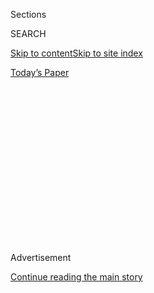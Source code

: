 <div id="app">

<div>

<div>

<div>

<div class="NYTAppHideMasthead css-1q2w90k e1suatyy0">

<div class="section css-ui9rw0 e1suatyy2">

<div class="css-eph4ug er09x8g0">

<div class="css-6n7j50">

</div>

<span class="css-1dv1kvn">Sections</span>

<div class="css-10488qs">

<span class="css-1dv1kvn">SEARCH</span>

</div>

[Skip to content](#site-content)[Skip to site
index](#site-index)

</div>

<div class="css-10698na e1huz5gh0">

</div>

</div>

<div id="masthead-bar-one" class="section hasLinks css-15hmgas e1csuq9d3">

<div class="css-uqyvli e1csuq9d0">

</div>

<div class="css-1uqjmks e1csuq9d1">

</div>

<div class="css-9e9ivx">

[](https://myaccount.nytimes3xbfgragh.onion/auth/login?response_type=cookie&client_id=vi)

</div>

<div class="css-1bvtpon e1csuq9d2">

[Today’s
Paper](https://www.nytimes3xbfgragh.onion/section/todayspaper)

</div>

</div>

</div>

</div>

<div data-aria-hidden="false">

<div id="site-content" data-role="main">

<div>

<div class="css-1aor85t" style="opacity:0.000000001;z-index:-1;visibility:hidden">

<div class="css-1hqnpie">

<div class="css-epjblv">

<span class="css-17xtcya">[Opinion](/section/opinion)</span><span class="css-x15j1o">|</span><span class="css-fwqvlz">Trump
Doesn’t Need the Most Votes. What if He Doesn’t Even Want
Them?</span>

</div>

<div class="css-k008qs">

<div class="css-1iwv8en">

<span class="css-18z7m18"></span>

<div>

</div>

</div>

<span class="css-1n6z4y">https://nyti.ms/33oVDXK</span>

<div class="css-1705lsu">

<div class="css-4xjgmj">

<div class="css-4skfbu" data-role="toolbar" data-aria-label="Social Media Share buttons, Save button, and Comments Panel with current comment count" data-testid="share-tools">

  - 
  - 
  - 
  - 
    
    <div class="css-6n7j50">
    
    </div>

  - 
  - 

</div>

</div>

</div>

</div>

</div>

</div>

<div id="NYT_TOP_BANNER_REGION" class="css-13pd83m">

</div>

<div id="top-wrapper" class="css-1sy8kpn">

<div id="top-slug" class="css-l9onyx">

Advertisement

</div>

[Continue reading the main
story](#after-top)

<div class="ad top-wrapper" style="text-align:center;height:100%;display:block;min-height:250px">

<div id="top" class="place-ad" data-position="top" data-size-key="top">

</div>

</div>

<div id="after-top">

</div>

</div>

<div>

<div class="css-v5btjw etb61u70">

<div class="css-v05ibm etb61u71">

[Opinion](/section/opinion)

</div>

</div>

<div id="sponsor-wrapper" class="css-1hyfx7x">

<div id="sponsor-slug" class="css-19vbshk">

Supported by

</div>

[Continue reading the main
story](#after-sponsor)

<div id="sponsor" class="ad sponsor-wrapper" style="text-align:center;height:100%;display:block">

</div>

<div id="after-sponsor">

</div>

</div>

<div class="css-186x18t">

</div>

<div class="css-1vkm6nb ehdk2mb0">

# Trump Doesn’t Need the Most Votes. What if He Doesn’t Even Want Them?

</div>

Government of the minority, chosen by a minority, on behalf of a
minority, is not what Lincoln had in mind at Gettysburg.

<div class="css-18e8msd">

<div class="css-vp77d3 epjyd6m0">

<div class="css-1p10dcb ey68jwv0" data-aria-hidden="true">

[![Jamelle
Bouie](https://static01.graylady3jvrrxbe.onion/images/2019/01/24/opinion/jamelle-bouie/jamelle-bouie-thumbLarge-v3.png
"Jamelle Bouie")](https://www.nytimes3xbfgragh.onion/column/jamelle-bouie)

</div>

<div class="css-1baulvz">

By [<span class="css-1baulvz last-byline" itemprop="name">Jamelle
Bouie</span>](https://www.nytimes3xbfgragh.onion/column/jamelle-bouie)

<div class="css-8atqhb">

Opinion Columnist

</div>

</div>

</div>

  - Aug. 4,
    2020

  - 
    
    <div class="css-4xjgmj">
    
    <div class="css-d8bdto" data-role="toolbar" data-aria-label="Social Media Share buttons, Save button, and Comments Panel with current comment count" data-testid="share-tools">
    
      - 
      - 
      - 
      - 
        
        <div class="css-6n7j50">
        
        </div>
    
      - 
      - 
    
    </div>
    
    </div>

</div>

<div class="css-79elbk" data-testid="photoviewer-wrapper">

<div class="css-z3e15g" data-testid="photoviewer-wrapper-hidden">

</div>

<div class="css-1a48zt4 ehw59r15" data-testid="photoviewer-children">

![<span class="css-cnj6d5 e1z0qqy90" itemprop="copyrightHolder"><span class="css-1ly73wi e1tej78p0">Credit...</span><span><span>Damon
Winter/The New York
Times</span></span></span>](https://static01.graylady3jvrrxbe.onion/images/2020/08/04/opinion/04bouie/merlin_114069913_00b3f249-1710-471a-89bb-9679af440615-articleLarge.jpg?quality=75&auto=webp&disable=upscale)

</div>

</div>

</div>

<div class="section meteredContent css-1r7ky0e" name="articleBody" itemprop="articleBody">

<div class="audioFigureHeading">

### Listen to This Op-Ed

<span class="css-16qbtva">Audio Recording by Audm</span>

</div>

<div class="css-qe9gm7">

<div>

</div>

</div>

<div class="css-1fanzo5 StoryBodyCompanionColumn">

<div class="css-53u6y8">

*To hear more audio stories from publishers like The New York Times,
download*[**](https://www.audm.com/?utm_source=nytmag&utm_medium=embed&utm_campaign=left_behind_draper)[*Audm
for iPhone or
Android*](https://www.audm.com/?utm_source=nytopinion&utm_medium=embed&utm_campaign=trump_votes_want)*.*

Nearly everyone involved in reporting on, analyzing or forecasting the
upcoming presidential election agrees that Donald Trump could win
another term in office. But no one save his most dedicated sycophants
thinks he could do so with a majority of the public on his side. We have
accepted, as a matter of course, that Trump could be constitutionally
re-elected through the Electoral College, but not democratically
selected by the voting public.

That’s how he won in 2016, and the reason is straightforward. Enough of
the president’s base is concentrated in swing states like Florida,
Michigan, Pennsylvania and Wisconsin. Because of that fact, he can lose
by [as many as five million
votes](https://www.nbcnews.com/politics/2020-election/how-trump-could-lose-5-million-votes-still-win-2020-n1031601)
and still win an Electoral College majority.

As much as this contradicts our democratic expectations, you can imagine
a scenario where, aware of his minority position, Trump governed with an
eye toward consensus and popular legitimacy. The Electoral College
misfire would have been a problem, but not a dangerous one. Instead,
President Trump and his allies embraced this plainly anti-democratic
feature of our political system to liberate themselves from majoritarian
politics and coalition building. It’s not just that they *can* win with
a plurality, but that they intend to, with no interest in persuading the
majority of American voters and no concern for the consequences of that
choice.

</div>

</div>

<div>

</div>

<div class="css-1fanzo5 StoryBodyCompanionColumn">

<div class="css-53u6y8">

It was clear from the start of his administration that Trump saw his
Electoral College advantage as license for an intentionally divisive
style of politics, stoking anger and racial prejudice whenever it seemed
politically advantageous. He bases key governing decisions on whether he
won a state or group of states in the previous election. If the United
States does not have a national strategy for the pandemic, it is at
least in part because — as a report in Vanity Fair suggests — the
administration originally believed the problem was [restricted to “blue”
states.](https://www.vanityfair.com/news/2020/07/how-jared-kushners-secret-testing-plan-went-poof-into-thin-air)

</div>

</div>

<div class="css-1fanzo5 StoryBodyCompanionColumn">

<div class="css-53u6y8">

All of this has obviously carried over into the president’s re-election
campaign. Trump has made no attempt to win a majority of voters, no
effort to bring a skeptical public to his side. Instead, he has directed
his energy toward suppressing opposition in hopes of winning by
technical knockout for a second time. His chief target right now is the
United States Postal Service, whose operation, it almost goes without
saying, is critical for the success of mail-in voting.

Because it lowers the barrier to participation and encourages modestly
higher turnout, Trump sees vote-by-mail as a threat. “MAIL-IN VOTING
WILL LEAD TO MASSIVE FRAUD AND ABUSE,” [he
tweeted](https://twitter.com/realdonaldtrump/status/1266172570983940101?s=21)
several months ago in a typical attack. “IT WILL ALSO LEAD TO THE END OF
OUR GREAT REPUBLICAN PARTY. WE CAN NEVER LET THIS TRAGEDY BEFALL OUR
NATION.”

Similarly, after Nevada approved a plan on Monday to send [mail-in
ballots to all active
voters](https://www.cnn.com/2020/08/03/politics/nevada-mail-ballots-registered-voters/index.html)
in November, [Trump
denounced](https://twitter.com/realdonaldtrump/status/1290250416278532096?s=21)
the plan as an “illegal late night coup” that will “make it impossible
for Republicans to win the state.”

As if to make his attacks reality, Trump has taken steps to undercut the
Postal Service. His newly installed postmaster general — Louis DeJoy, [a
major campaign
donor](https://www.nytimes3xbfgragh.onion/2020/07/31/us/politics/trump-usps-mail-delays.html)
— has [imposed new
rules](https://www.washingtonpost.com/business/2020/07/14/postal-service-trump-dejoy-delay-mail/)
that greatly reduce the flow of mail. In some parts of the country,
[like Philadelphia](https://t.co/MPqSHlXP1P), mail collection and
delivery has slowed down considerably. For a critical city in a critical
swing state, this is deeply concerning.

</div>

</div>

<div class="css-1fanzo5 StoryBodyCompanionColumn">

<div class="css-53u6y8">

The Republican Party is all in on the effort to keep the anti-Trump
public from casting anti-Trump votes. The Republican National Committee
has [established a
program](https://www.nytimes3xbfgragh.onion/2020/05/18/us/Voting-republicans-trump.html)
to “protect the vote” by monitoring polling places, challenging voters
deemed suspicious and blocking efforts to expand vote-by-mail or relax
voting restrictions. The Trump campaign, likewise, is suing to shape
mail-in voting in a way that might give the president a strategic
advantage. In Pennsylvania, for example, it wants [to keep
voters](https://www.inquirer.com/politics/election/trump-campaign-lawsuit-pennsylvania-mail-ballots-20200629.html)
from using officially designated drop boxes for their ballots, forcing
them to go through the mail system.

There are still other ways in which Trump is trying to optimize for
minoritarian victories. On Monday, his Census Bureau announced it would
[end all counting efforts a month
early](https://www.npr.org/2020/08/03/898548910/census-cut-short-a-month-rushes-to-finish-all-counting-efforts-by-sept-30),
in order to “accelerate completion of data collection and apportionment
counts.” It’s a last-minute change that threatens the accuracy of the
census, and there’s a strong chance that any undercount will
disadvantage Black and immigrant communities, robbing them of resources
and representation that will go, instead, to whiter and more rural
areas. This won’t affect the upcoming election, but it would shape
American politics for the next decade in the Republican Party’s favor.

If all of this succeeds — if he sabotages voting just enough to eke out
another Electoral College victory — then Trump will be the first
president since the advent of a presidential “popular vote” to win two
terms without also winning the most votes. It would be the third such
misfire since 2000, another instance in which Democrats won the largest
share of voters without winning power.

<div class="css-1q1hscp">

<div class="css-1xk4eoy">

<div id="JBO">

</div>

</div>

</div>

Yes, everyone knows the rules of American presidential elections. But
those rules survived, in part, because this divergence was extremely
rare. Before the 2000 election, it had happened only three times: 1824,
1876 and 1888. The Electoral College may not have been the most modern
way to conduct a national election, but its outcomes did not
consistently violate our democratic intuitions, our collective
expectation that one person equals one vote.

For Trump to win, again, without winning the most votes would shatter
whatever remaining faith millions of Americans have in the political
system. Our simmering legitimacy crisis would almost certainly heat to a
boil. After such an outcome, how could you say this was a democracy? How
could you say, if you prefer the terminology of the 18th century
instead, that this was a republic?

It is true our system was meant to hedge against the “tyranny of the
majority.” But that’s why it has multiple and overlapping spheres of
representation. The goal was balance, not a system where the arbitrary
distribution of voters could meet the abuse of power to produce an
almost permanent advantage for one side over the other. *That* is the
tyranny of the minority, which is just another way of saying tyranny.

</div>

</div>

<div>

</div>

<div class="css-1fanzo5 StoryBodyCompanionColumn">

<div class="css-53u6y8">

*The Times is committed to publishing* [*a diversity of
letters*](https://www.nytimes3xbfgragh.onion/2019/01/31/opinion/letters/letters-to-editor-new-york-times-women.html)
*to the editor. We’d like to hear what you think about this or any of
our articles. Here are some*
[*tips*](https://help.nytimes3xbfgragh.onion/hc/en-us/articles/115014925288-How-to-submit-a-letter-to-the-editor)*.
And here's our email:*
[*letters@NYTimes.com*](mailto:letters@NYTimes.com)*.*

*Follow The New York Times Opinion section on*
[*Facebook*](https://www.facebookcorewwwi.onion/nytopinion)*,* [*Twitter
(@NYTopinion)*](http://twitter.com/NYTOpinion) *and*
[*Instagram*](https://www.instagram.com/nytopinion/)*.*

</div>

</div>

</div>

<div>

</div>

<div>

</div>

<div>

</div>

<div>

<div id="bottom-wrapper" class="css-1ede5it">

<div id="bottom-slug" class="css-l9onyx">

Advertisement

</div>

[Continue reading the main
story](#after-bottom)

<div id="bottom" class="ad bottom-wrapper" style="text-align:center;height:100%;display:block;min-height:90px">

</div>

<div id="after-bottom">

</div>

</div>

</div>

</div>

</div>

## Site Index

<div>

</div>

## Site Information Navigation

  - [© <span>2020</span> <span>The New York Times
    Company</span>](https://help.nytimes3xbfgragh.onion/hc/en-us/articles/115014792127-Copyright-notice)

<!-- end list -->

  - [NYTCo](https://www.nytco.com/)
  - [Contact
    Us](https://help.nytimes3xbfgragh.onion/hc/en-us/articles/115015385887-Contact-Us)
  - [Work with us](https://www.nytco.com/careers/)
  - [Advertise](https://nytmediakit.com/)
  - [T Brand Studio](http://www.tbrandstudio.com/)
  - [Your Ad
    Choices](https://www.nytimes3xbfgragh.onion/privacy/cookie-policy#how-do-i-manage-trackers)
  - [Privacy](https://www.nytimes3xbfgragh.onion/privacy)
  - [Terms of
    Service](https://help.nytimes3xbfgragh.onion/hc/en-us/articles/115014893428-Terms-of-service)
  - [Terms of
    Sale](https://help.nytimes3xbfgragh.onion/hc/en-us/articles/115014893968-Terms-of-sale)
  - [Site
    Map](https://spiderbites.nytimes3xbfgragh.onion)
  - [Help](https://help.nytimes3xbfgragh.onion/hc/en-us)
  - [Subscriptions](https://www.nytimes3xbfgragh.onion/subscription?campaignId=37WXW)

</div>

</div>

</div>

</div>
